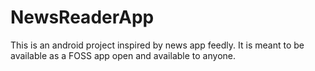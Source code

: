 # NewsReaderApp
This is an android project inspired by news app feedly. It is meant to be available as a FOSS app open and available to anyone.
